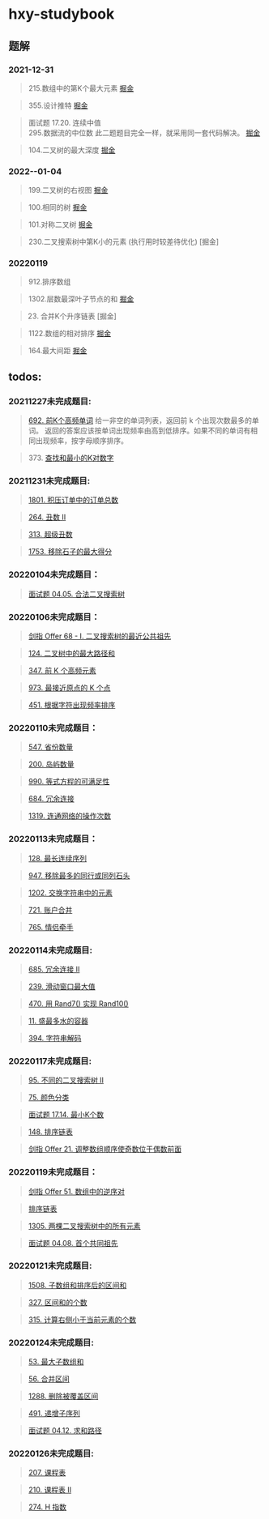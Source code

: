 # hxy-studybook
## 题解

### 2021-12-31
>215.数组中的第K个最大元素
[掘金](https://juejin.cn/post/7049151599825911839/)


>355.设计推特
[掘金](https://juejin.cn/post/7047866641115250719/)

>面试题 17.20. 连续中值          
>295.数据流的中位数
此二题题目完全一样，就采用同一套代码解决。
[掘金](https://juejin.cn/post/7047874611362398238/)

>104.二叉树的最大深度
[掘金](https://juejin.cn/post/7049150659924328456/)

### 2022--01-04
>199.二叉树的右视图
[掘金](https://juejin.cn/post/7049228331497046053/)

>100.相同的树
[掘金](https://juejin.cn/post/7049240202023272461/)

>101.对称二叉树
[掘金](https://juejin.cn/post/7049390800202891272/)

>230.二叉搜索树中第K小的元素 (执行用时较差待优化)
[掘金] 

### 20220119
>912.排序数组

>1302.层数最深叶子节点的和
[掘金](https://juejin.cn/post/7055546115130654734/)

>23. 合并K个升序链表
[掘金]

>1122.数组的相对排序
[掘金](https://juejin.cn/post/7057406586561511437/)

>164.最大间距
[掘金](https://juejin.cn/post/7057410668583976973/)

## todos:


### 20211227未完成题目:


>[692. 前K个高频单词](https://leetcode-cn.com/problems/top-k-frequent-words/)
给一非空的单词列表，返回前 k 个出现次数最多的单词。
返回的答案应该按单词出现频率由高到低排序。如果不同的单词有相同出现频率，按字母顺序排序。

>373. [查找和最小的K对数字](https://leetcode-cn.com/problems/find-k-pairs-with-smallest-sums)


### 20211231未完成题目:
>[1801. 积压订单中的订单总数](https://leetcode-cn.com/problems/number-of-orders-in-the-backlog/)

>[264. 丑数 II](https://leetcode-cn.com/problems/ugly-number-ii/)

>[313. 超级丑数](https://leetcode-cn.com/problems/super-ugly-number/)

>[1753. 移除石子的最大得分](https://leetcode-cn.com/problems/maximum-score-from-removing-stones/)

### 20220104未完成题目：

>[面试题 04.05. 合法二叉搜索树](https://leetcode-cn.com/problems/legal-binary-search-tree-lcci/)

### 20220106未完成题目：
>[剑指 Offer 68 - I. 二叉搜索树的最近公共祖先](https://leetcode-cn.com/problems/er-cha-sou-suo-shu-de-zui-jin-gong-gong-zu-xian-lcof/)

>[124. 二叉树中的最大路径和](https://leetcode-cn.com/problems/binary-tree-maximum-path-sum/)

>[347. 前 K 个高频元素](https://leetcode-cn.com/problems/top-k-frequent-elements/)

>[973. 最接近原点的 K 个点](https://leetcode-cn.com/problems/k-closest-points-to-origin/)

>[451. 根据字符出现频率排序](https://leetcode-cn.com/problems/sort-characters-by-frequency/)


### 20220110未完成题目：

>[547. 省份数量](https://leetcode-cn.com/problems/number-of-provinces/)

>[200. 岛屿数量](https://leetcode-cn.com/problems/number-of-islands/)

>[990. 等式方程的可满足性](https://leetcode-cn.com/problems/satisfiability-of-equality-equations/)

>[684. 冗余连接](https://leetcode-cn.com/problems/redundant-connection/)

>[1319. 连通网络的操作次数](https://leetcode-cn.com/problems/number-of-operations-to-make-network-connected/)

### 20220113未完成题目：

>[128. 最长连续序列](https://leetcode-cn.com/problems/longest-consecutive-sequence/)

>[947. 移除最多的同行或同列石头](https://leetcode-cn.com/problems/most-stones-removed-with-same-row-or-column/)

>[1202. 交换字符串中的元素](https://leetcode-cn.com/problems/smallest-string-with-swaps/)

>[721. 账户合并](https://leetcode-cn.com/problems/accounts-merge/)

>[765. 情侣牵手](https://leetcode-cn.com/problems/couples-holding-hands/)

### 20220114未完成题目:
>[685. 冗余连接 II](https://leetcode-cn.com/problems/redundant-connection-ii/)

>[239. 滑动窗口最大值](https://leetcode-cn.com/problems/sliding-window-maximum/)

>[470. 用 Rand7() 实现 Rand10()](https://leetcode-cn.com/problems/implement-rand10-using-rand7/)

>[11. 盛最多水的容器](https://leetcode-cn.com/problems/container-with-most-water/)

>[394. 字符串解码](https://leetcode-cn.com/problems/decode-string/)

### 20220117未完成题目:

>[95. 不同的二叉搜索树 II](https://leetcode-cn.com/problems/unique-binary-search-trees-ii/)

>[75. 颜色分类](https://leetcode-cn.com/problems/sort-colors/)

>[面试题 17.14. 最小K个数](https://leetcode-cn.com/problems/smallest-k-lcci/)

>[148. 排序链表](https://leetcode-cn.com/problems/sort-list/)

>[剑指 Offer 21. 调整数组顺序使奇数位于偶数前面](https://leetcode-cn.com/problems/diao-zheng-shu-zu-shun-xu-shi-qi-shu-wei-yu-ou-shu-qian-mian-lcof/)

### 20220119未完成题目：

>[剑指 Offer 51. 数组中的逆序对](https://leetcode-cn.com/problems/shu-zu-zhong-de-ni-xu-dui-lcof/)

>[排序链表](https://leetcode-cn.com/problems/sort-list/)

>[1305. 两棵二叉搜索树中的所有元素](https://leetcode-cn.com/problems/all-elements-in-two-binary-search-trees/)

>[面试题 04.08. 首个共同祖先](https://leetcode-cn.com/problems/first-common-ancestor-lcci/)

### 20220121未完成题目:

>[1508. 子数组和排序后的区间和](https://leetcode-cn.com/problems/range-sum-of-sorted-subarray-sums/)

>[327. 区间和的个数](https://leetcode-cn.com/problems/count-of-range-sum/)

>[315. 计算右侧小于当前元素的个数](https://leetcode-cn.com/problems/count-of-smaller-numbers-after-self/)

### 20220124未完成题目:
>[53. 最大子数组和](https://leetcode-cn.com/problems/maximum-subarray/)

>[56. 合并区间](https://leetcode-cn.com/problems/merge-intervals/)

>[1288. 删除被覆盖区间](https://leetcode-cn.com/problems/remove-covered-intervals/)

>[491. 递增子序列](https://leetcode-cn.com/problems/increasing-subsequences/)

>[面试题 04.12. 求和路径](https://leetcode-cn.com/problems/paths-with-sum-lcci/)

### 20220126未完成题目:

>[207. 课程表](https://leetcode-cn.com/problems/course-schedule/)

>[210. 课程表 II](https://leetcode-cn.com/problems/course-schedule-ii/)

>[274. H 指数](https://leetcode-cn.com/problems/h-index/)
